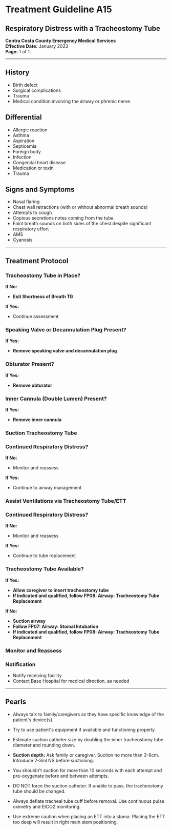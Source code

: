# Treatment Guideline A15
## Respiratory Distress with a Tracheostomy Tube

**Contra Costa County Emergency Medical Services**  
**Effective Date:** January 2023  
**Page:** 1 of 1

---

## History

- Birth defect
- Surgical complications
- Trauma
- Medical condition involving the airway or phrenic nerve

## Differential

- Allergic reaction
- Asthma
- Aspiration
- Septicemia
- Foreign body
- Infection
- Congenital heart disease
- Medication or toxin
- Trauma

## Signs and Symptoms

- Nasal flaring
- Chest wall retractions (with or without abnormal breath sounds)
- Attempts to cough
- Copious secretions notes coming from the tube
- Faint breath sounds on both sides of the chest despite significant respiratory effort
- AMS
- Cyanosis

---

## Treatment Protocol

### Tracheostomy Tube in Place?

**If No:**
- **Exit Shortness of Breath TG**

**If Yes:**
- Continue assessment

### Speaking Valve or Decannulation Plug Present?

**If Yes:**
- **Remove speaking valve and decannulation plug**

### Obturator Present?

**If Yes:**
- **Remove obturator**

### Inner Cannula (Double Lumen) Present?

**If Yes:**
- **Remove inner cannula**

### Suction Tracheostomy Tube

### Continued Respiratory Distress?

**If No:**
- Monitor and reassess

**If Yes:**
- Continue to airway management

### Assist Ventilations via Tracheostomy Tube/ETT

### Continued Respiratory Distress?

**If No:**
- Monitor and reassess

**If Yes:**
- Continue to tube replacement

### Tracheostomy Tube Available?

**If Yes:**
- **Allow caregiver to insert tracheostomy tube**
- **If indicated and qualified, follow FP08: Airway: Tracheostomy Tube Replacement**

**If No:**
- **Suction airway**
- **Follow FP07: Airway: Stomal Intubation**
- **If indicated and qualified, follow FP08: Airway: Tracheostomy Tube Replacement**

### Monitor and Reassess

### Notification

- Notify receiving facility
- Contact Base Hospital for medical direction, as needed

---

## Pearls

- Always talk to family/caregivers as they have specific knowledge of the patient's device(s).

- Try to use patient's equipment if available and functioning properly.

- Estimate suction catheter size by doubling the inner tracheostomy tube diameter and rounding down.

- **Suction depth:** Ask family or caregiver. Suction no more than 3-6cm. Introduce 2-3ml NS before suctioning.

- You shouldn't suction for more than 10 seconds with each attempt and pre-oxygenate before and between attempts.

- DO NOT force the suction catheter. If unable to pass, the tracheostomy tube should be changed.

- Always deflate tracheal tube cuff before removal. Use continuous pulse oximetry and EtCO2 monitoring.

- Use extreme caution when placing an ETT into a stoma. Placing the ETT too deep will result in right main stem positioning.

